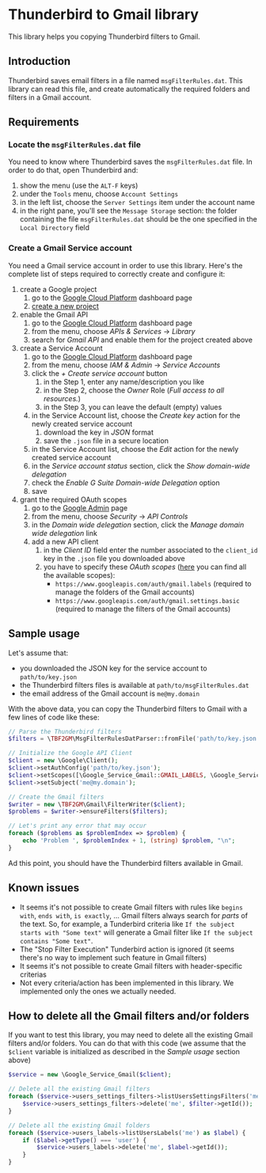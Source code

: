# Thunderbird to Gmail library

This library helps you copying Thunderbird filters to Gmail.

## Introduction

Thunderbird saves email filters in a file named `msgFilterRules.dat`.
This library can read this file, and create automatically the required folders and filters in a Gmail account.

## Requirements

### Locate the `msgFilterRules.dat` file

You need to know where Thunderbird saves the `msgFilterRules.dat` file.
In order to do that, open Thunderbird and:

1. show the menu (use the `ALT-F` keys)
2. under the `Tools` menu, choose `Account Settings`
3. in the left list, choose the `Server Settings` item under the account name
4. in the right pane, you'll see the `Message Storage` section: the folder containing the file `msgFilterRules.dat` should be the one specified in the `Local Directory` field

### Create a Gmail Service account

You need a Gmail service account in order to use this library.
Here's the complete list of steps required to correctly create and configure it:

1. create a Google project
   1. go to the [Google Cloud Platform](https://console.cloud.google.com/) dashboard page
   2. [create a new project](https://console.cloud.google.com/projectcreate)
2. enable the Gmail API
   1. go to the [Google Cloud Platform](https://console.cloud.google.com/) dashboard page
   2. from the menu, choose *APIs & Services* &rarr; *Library*
   3. search for *Gmail API* and enable them for the project created above
4. create a Service Account
   1. go to the [Google Cloud Platform](https://console.cloud.google.com/) dashboard page
   2. from the menu, choose *IAM & Admin* &rarr; *Service Accounts*
   3. click the *+ Create service account* button
      1. in the Step 1, enter any name/description you like
      2. in the Step 2, choose the *Owner* Role (*Full access to all resources.*)
      3. in the Step 3, you can leave the default (empty) values
   4. in the Service Account list, choose the *Create key* action for the newly created service account
      1. download the key in *JSON* format
      2. save the `.json` file in a secure location
   3.  in the Service Account list, choose the *Edit* action for the newly created service account
      1. in the *Service account status* section, click the *Show domain-wide delegation*
      2. check the *Enable G Suite Domain-wide Delegation* option
      3. save
4. grant the required OAuth scopes
   1. go to the [Google Admin](https://admin.google.com/) page
   2. from the menu, choose *Security* &rarr; *API Controls*
   3. in the *Domain wide delegation* section, click the *Manage domain wide delegation* link
   4. add a new API client
      1. in the *Client ID* field enter the number associated to the `client_id` key in the `.json` file you downloaded above
      2. you have to specify these *OAuth scopes* ([here](https://developers.google.com/identity/protocols/oauth2/scopes) you can find all the available scopes):
         - `https://www.googleapis.com/auth/gmail.labels`
           (required to manage the folders of the Gmail accounts)
         - `https://www.googleapis.com/auth/gmail.settings.basic`
           (required to manage the filters of the Gmail accounts)

## Sample usage

Let's assume that:

- you downloaded the JSON key for the service account to `path/to/key.json`
- the Thunderbird filters files is available at `path/to/msgFilterRules.dat`
- the email address of the Gmail account is `me@my.domain`

With the above data, you can copy the Thunderbird filters to Gmail with a few lines of code like these:

```php
// Parse the Thunderbird filters
$filters = \TBF2GM\MsgFilterRulesDatParser::fromFile('path/to/key.json')->parse();

// Initialize the Google API Client
$client = new \Google\Client();
$client->setAuthConfig('path/to/key.json');
$client->setScopes([\Google_Service_Gmail::GMAIL_LABELS, \Google_Service_Gmail::GMAIL_SETTINGS_BASIC]);
$client->setSubject('me@my.domain');

// Create the Gmail filters
$writer = new \TBF2GM\Gmail\FilterWriter($client);
$problems = $writer->ensureFilters($filters);

// Let's print any error that may occur
foreach ($problems as $problemIndex => $problem) {
    echo 'Problem ', $problemIndex + 1, (string) $problem, "\n";
}
```

Ad this point, you should have the Thunderbird filters available in Gmail.


## Known issues

- It seems it's not possible to create Gmail filters with rules like `begins with`, `ends with`, `is exactly`, ...
  Gmail filters always search for *parts* of the text.
  So, for example, a Tunderbird criteria like `If the subject starts with "Some text"` will generate a Gmail filter like `If the subject contains "Some text"`.
- The "Stop Filter Execution" Tunderbird action is ignored (it seems there's no way to implement such feature in Gmail filters)
- It seems it's not possible to create Gmail filters with header-specific criterias
- Not every criteria/action has been implemented in this library.
  We implemented only the ones we actually needed.

## How to delete all the Gmail filters and/or folders

If you want to test this library, you may need to delete all the existing Gmail filters and/or folders.
You can do that with this code (we assume that the `$client` variable is initialized as described in the *Sample usage* section above)

```php
$service = new \Google_Service_Gmail($client);

// Delete all the existing Gmail filters
foreach ($service->users_settings_filters->listUsersSettingsFilters('me')->getFilter() as $filter) {
    $service->users_settings_filters->delete('me', $filter->getId());
}

// Delete all the existing Gmail folders
foreach ($service->users_labels->listUsersLabels('me') as $label) {
    if ($label->getType() === 'user') {
        $service->users_labels->delete('me', $label->getId());
    }
}
```
